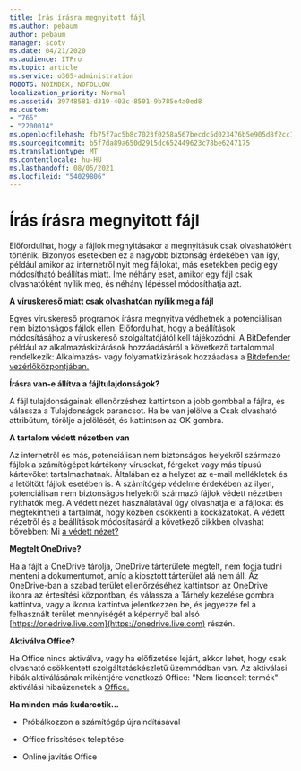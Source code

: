 ```yaml
---
title: Írás írásra megnyitott fájl
ms.author: pebaum
author: pebaum
manager: scotv
ms.date: 04/21/2020
ms.audience: ITPro
ms.topic: article
ms.service: o365-administration
ROBOTS: NOINDEX, NOFOLLOW
localization_priority: Normal
ms.assetid: 39748581-d319-403c-8501-9b785e4a0ed8
ms.custom:
- "765"
- "2200014"
ms.openlocfilehash: fb75f7ac5b8c7023f0258a567becdc5d023476b5e905d8f2cc17479faea76af1
ms.sourcegitcommit: b5f7da89a650d2915dc652449623c78be6247175
ms.translationtype: MT
ms.contentlocale: hu-HU
ms.lasthandoff: 08/05/2021
ms.locfileid: "54029806"
---
```

# <a name="file-open-read-only"></a>Írás írásra megnyitott fájl

Előfordulhat, hogy a fájlok megnyitásakor a megnyitásuk csak olvashatóként történik. Bizonyos esetekben ez a nagyobb biztonság érdekében van így, például amikor az internetről nyit meg fájlokat, más esetekben pedig egy módosítható beállítás miatt. Íme néhány eset, amikor egy fájl csak olvashatóként nyílik meg, és néhány lépéssel módosíthatja azt.
  
 **A víruskereső miatt csak olvashatóan nyílik meg a fájl**
  
Egyes víruskereső programok írásra megnyitva védhetnek a potenciálisan nem biztonságos fájlok ellen. Előfordulhat, hogy a beállítások módosításához a víruskereső szolgáltatójától kell tájékozódni. A BitDefender például az alkalmazáskizárások hozzáadásáról a következő tartalommal rendelkezik: Alkalmazás- vagy folyamatkizárások hozzáadása a [Bitdefender vezérlőközpontjában.](https://aka.ms/AA6098i)
  
 **Írásra van-e állítva a fájltulajdonságok?**
  
A fájl tulajdonságainak ellenőrzéshez kattintson a jobb gombbal a fájlra, és válassza a Tulajdonságok parancsot. Ha be van jelölve a Csak olvasható attribútum, törölje a jelölését, és kattintson az OK gombra.
  
 **A tartalom védett nézetben van**
  
Az internetről és más, potenciálisan nem biztonságos helyekről származó fájlok a számítógépet kártékony vírusokat, férgeket vagy más típusú kártevőket tartalmazhatnak. Általában ez a helyzet az e-mail mellékletek és a letöltött fájlok esetében is. A számítógép védelme érdekében az ilyen, potenciálisan nem biztonságos helyekről származó fájlok védett nézetben nyithatók meg. A védett nézet használatával úgy olvashatja el a fájlokat és megtekintheti a tartalmát, hogy közben csökkenti a kockázatokat. A védett nézetről és a beállítások módosításáról a következő cikkben olvashat bővebben: Mi [a védett nézet?](https://support.office.com/article/d6f09ac7-e6b9-4495-8e43-2bbcdbcb6653)
  
 **Megtelt OneDrive?**
  
Ha a fájlt a OneDrive tárolja, OneDrive tárterülete megtelt, nem fogja tudni menteni a dokumentumot, amíg a kiosztott tárterület alá nem áll. Az OneDrive-ban a szabad terület ellenőrzéséhez kattintson az OneDrive ikonra az értesítési központban, és válassza a Tárhely kezelése gombra kattintva, vagy a ikonra kattintva jelentkezzen be, és jegyezze fel a felhasznált terület mennyiségét a képernyő bal alsó [https://onedrive.live.com](https://onedrive.live.com) részén.
  
 **Aktiválva Office?**
  
Ha Office nincs aktiválva, vagy ha előfizetése lejárt, akkor lehet, hogy csak olvasható csökkentett szolgáltatáskészletű üzemmódban van. Az aktiválási hibák aktiválásának mikéntjére vonatkozó Office: "Nem licencelt termék" aktiválási hibaüzenetek a [Office.](https://support.office.com/article/0d23d3c0-c19c-4b2f-9845-5344fedc4380)
  
 **Ha minden más kudarcotik...**
  
- Próbálkozzon a számítógép újraindításával
    
- Office frissítések telepítése
    
- Online javítás Office
    

